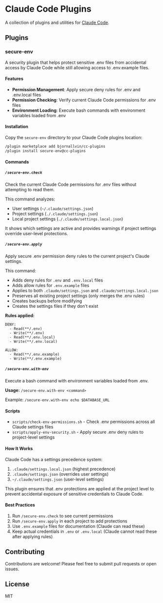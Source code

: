 # Claude Code Plugins

A collection of plugins and utilities for [Claude Code](https://claude.com/claude-code).

## Plugins

### secure-env

A security plugin that helps protect sensitive .env files from accidental access by Claude Code while still allowing access to .env.example files.

#### Features

- **Permission Management**: Apply secure deny rules for .env and .env.local files
- **Permission Checking**: Verify current Claude Code permissions for .env files
- **Environment Loading**: Execute bash commands with environment variables loaded from .env

#### Installation

Copy the `secure-env` directory to your Claude Code plugins location:

```bash
/plugin marketplace add bjornallvin/cc-plugins
/plugin install secure-env@cc-plugins
```

#### Commands

##### `/secure-env.check`

Check the current Claude Code permissions for .env files without attempting to read them.

This command analyzes:
- User settings (`~/.claude/settings.json`)
- Project settings (`./.claude/settings.json`)
- Local project settings (`./.claude/settings.local.json`)

It shows which settings are active and provides warnings if project settings override user-level protections.

##### `/secure-env.apply`

Apply secure .env permission deny rules to the current project's Claude settings.

This command:
- Adds deny rules for `.env` and `.env.local` files
- Adds allow rules for `.env.example` files
- Applies to both `.claude/settings.json` and `.claude/settings.local.json`
- Preserves all existing project settings (only merges the .env rules)
- Creates backups before modifying
- Creates the settings files if they don't exist

**Rules applied:**
```
DENY:
  - Read(**/.env)
  - Write(**/.env)
  - Read(**/.env.local)
  - Write(**/.env.local)

ALLOW:
  - Read(**/.env.example)
  - Write(**/.env.example)
```

##### `/secure-env.with-env`

Execute a bash command with environment variables loaded from .env.

**Usage:** `/secure-env.with-env <command>`

Example: `/secure-env.with-env echo $DATABASE_URL`

#### Scripts

- `scripts/check-env-permissions.sh` - Check .env permissions across all Claude settings files
- `scripts/apply-env-security.sh` - Apply secure .env deny rules to project-level settings

#### How It Works

Claude Code has a settings precedence system:
1. `.claude/settings.local.json` (highest precedence)
2. `.claude/settings.json` (overrides user settings)
3. `~/.claude/settings.json` (user-level settings)

This plugin ensures that .env protections are applied at the project level to prevent accidental exposure of sensitive credentials to Claude Code.

#### Best Practices

1. Run `/secure-env.check` to see current permissions
2. Run `/secure-env.apply` in each project to add protections
3. Use `.env.example` files for documentation (Claude can read these)
4. Keep actual credentials in `.env` or `.env.local` (Claude cannot read these after applying rules)

## Contributing

Contributions are welcome! Please feel free to submit pull requests or open issues.

## License

MIT
